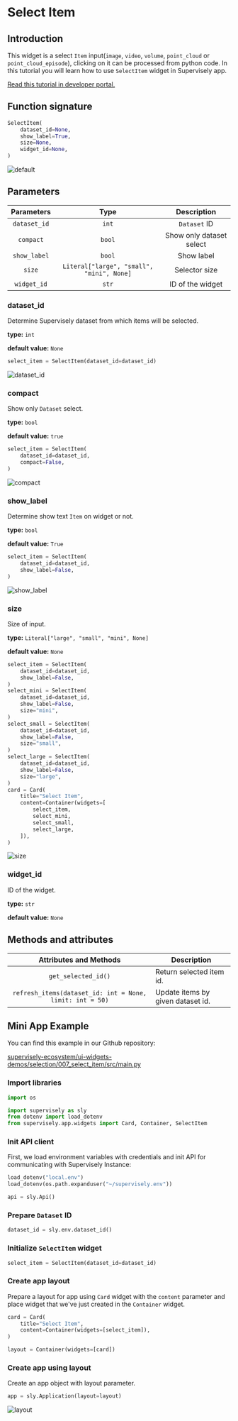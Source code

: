 # Select Item

## Introduction

This widget is a select `Item` input(`image`, `video`, `volume`, `point_cloud` or `point_cloud_episode`), clicking on it can be processed from python code. In this tutorial you will learn how to use `SelectItem` widget in Supervisely app.

[Read this tutorial in developer portal.](https://developer.supervise.ly/app-development/widgets/selection/selectitem)

## Function signature

```python
SelectItem(
    dataset_id=None,
    show_label=True,
    size=None,
    widget_id=None,
)
```

![default](https://user-images.githubusercontent.com/120389559/218035492-9a07432d-8fb0-4dad-b5ff-ccd8ce03a137.png)

## Parameters

|  Parameters  |                   Type                    |       Description        |
| :----------: | :---------------------------------------: | :----------------------: |
| `dataset_id` |                   `int`                   |       `Dataset` ID       |
|  `compact`   |                  `bool`                   | Show only dataset select |
| `show_label` |                  `bool`                   |        Show label        |
|    `size`    | `Literal["large", "small", "mini", None]` |      Selector size       |
| `widget_id`  |                   `str`                   |     ID of the widget     |

### dataset_id

Determine Supervisely dataset from which items will be selected.

**type:** `int`

**default value:** `None`

```python
select_item = SelectItem(dataset_id=dataset_id)
```

![dataset_id](https://user-images.githubusercontent.com/120389559/218035699-aa403402-6a7d-41af-a93c-ffb0b4f2df7c.png)

### compact

Show only `Dataset` select.

**type:** `bool`

**default value:** `true`

```python
select_item = SelectItem(
    dataset_id=dataset_id,
    compact=False,
)
```

![compact](https://user-images.githubusercontent.com/120389559/221548050-4e7707fb-a665-43c6-a7db-8f969b212c63.png)

### show_label

Determine show text `Item` on widget or not.

**type:** `bool`

**default value:** `True`

```python
select_item = SelectItem(
    dataset_id=dataset_id,
    show_label=False,
)
```

![show_label](https://user-images.githubusercontent.com/120389559/218035951-70b5d164-d7f4-44a2-85f8-4da65c112cae.png)

### size

Size of input.

**type:** `Literal["large", "small", "mini", None]`

**default value:** `None`

```python
select_item = SelectItem(
    dataset_id=dataset_id,
    show_label=False,
)
select_mini = SelectItem(
    dataset_id=dataset_id,
    show_label=False,
    size="mini",
)
select_small = SelectItem(
    dataset_id=dataset_id,
    show_label=False,
    size="small",
)
select_large = SelectItem(
    dataset_id=dataset_id,
    show_label=False,
    size="large",
)
card = Card(
    title="Select Item",
    content=Container(widgets=[
        select_item,
        select_mini,
        select_small,
        select_large,
    ]),
)
```

![size](https://user-images.githubusercontent.com/120389559/218725835-a36971d3-cc88-4169-9366-b7b5b383486e.png)

### widget_id

ID of the widget.

**type:** `str`

**default value:** `None`

## Methods and attributes

|                  Attributes and Methods                  | Description                       |
| :------------------------------------------------------: | --------------------------------- |
|                   `get_selected_id()`                    | Return selected item id.          |
| `refresh_items(dataset_id: int = None, limit: int = 50)` | Update items by given dataset id. |

## Mini App Example

You can find this example in our Github repository:

[supervisely-ecosystem/ui-widgets-demos/selection/007_select_item/src/main.py](https://github.com/supervisely-ecosystem/ui-widgets-demos/blob/master/selection/007_select_item/src/main.py)

### Import libraries

```python
import os

import supervisely as sly
from dotenv import load_dotenv
from supervisely.app.widgets import Card, Container, SelectItem
```

### Init API client

First, we load environment variables with credentials and init API for communicating with Supervisely Instance:

```python
load_dotenv("local.env")
load_dotenv(os.path.expanduser("~/supervisely.env"))

api = sly.Api()
```

### Prepare `Dataset` ID

```python
dataset_id = sly.env.dataset_id()
```

### Initialize `SelectItem` widget

```python
select_item = SelectItem(dataset_id=dataset_id)
```

### Create app layout

Prepare a layout for app using `Card` widget with the `content` parameter and place widget that we've just created in the `Container` widget.

```python
card = Card(
    title="Select Item",
    content=Container(widgets=[select_item]),
)

layout = Container(widgets=[card])
```

### Create app using layout

Create an app object with layout parameter.

```python
app = sly.Application(layout=layout)
```

![layout](https://user-images.githubusercontent.com/120389559/218036360-09d6f530-42c7-43bd-a2f7-05d7d3f6f252.png)
